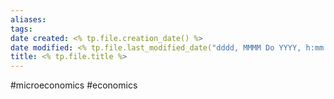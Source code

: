 ```yaml
---
aliases: 
tags: 
date created: <% tp.file.creation_date() %>
date modified: <% tp.file.last_modified_date("dddd, MMMM Do YYYY, h:mm:ss a") %>
title: <% tp.file.title %>
---
```


#microeconomics #economics
